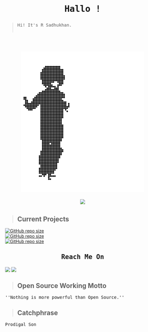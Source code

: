 <h1 align="center"><pre>Hallo !</pre></h1>


><pre>Hi! It's R Sadhukhan.

<br>
<h2 align="center"><img src="autoload/STRd.gif" ></h2>

<h6 align="center"><a href="https://open.spotify.com/track/3S2R0EVwBSAVMd5UMgKTL0?si=Zu5t6ed1QdCRjdkz3fLr8Q&utm_source=copy-link"><img src="https://img.shields.io/badge/Spotify-1ED760?&style=for-the-badge&logo=spotify&logoColor=black"></a></h6>

> ## Current Projects
<a href="https://github.com/SudipC3/github-explore"><img alt="GitHub repo size" src="https://img.shields.io/github/repo-size/SudipC3/github-explore?color=%23003366&label=github-explore&logo=github&logoColor=black&style=for-the-badge"></a>
<br>
<a href="https://github.com/SadhukhanR/bmiconsole"><img alt="GitHub repo size" src="https://img.shields.io/github/repo-size/SadhukhanR/bmiconsole?color=%23ff6700&label=bmiconsole&logo=github&logoColor=black&style=for-the-badge"></a>
<br>
<a href="https://github.com/SadhukhanR/kex"><img alt="GitHub repo size" src="https://img.shields.io/github/repo-size/SadhukhanR/kex?label=Kex&logo=github&style=for-the-badge"></a>
<h2 align="center"><pre>Reach Me On</pre></h2>
<a href="https://twitter.com/_sadhukhan"><img src="https://img.shields.io/badge/twitter-%231DA1F2.svg?&style=for-the-badge&logo=twitter&logoColor=white" /></a>
<a href="mailto:rohit02sadhukhan@pm.me?subject=Hi! R Sadhukhan"><img src="https://img.shields.io/badge/ProtonMail-8B89CC?style=for-the-badge&logo=protonmail&logoColor=white"/></a>

> ## Open Source Working Motto
<pre>
''Nothing is more powerful than Open Source.''
</pre>

> ## Catchphrase
<pre>
Prodigal Son
</pre>
